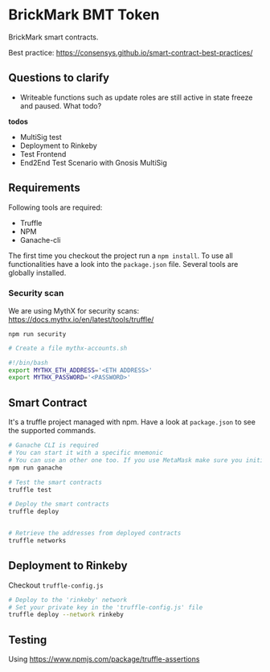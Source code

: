 # BrickMark BMT Token

BrickMark smart contracts.

Best practice: https://consensys.github.io/smart-contract-best-practices/

## Questions to clarify

- Writeable functions such as update roles are still active in state freeze and paused. What todo?

**todos**
- MultiSig test
- Deployment to Rinkeby
- Test Frontend
- End2End Test Scenario with Gnosis MultiSig

## Requirements

Following tools are required:

- Truffle
- NPM
- Ganache-cli

The first time you checkout the project run a `npm install`. To use all functionalities have a look into the `package.json` file. Several tools are globally installed.  

### Security scan

We are using MythX for security scans: https://docs.mythx.io/en/latest/tools/truffle/

`npm run security`

```bash
# Create a file mythx-accounts.sh

#!/bin/bash
export MYTHX_ETH_ADDRESS='<ETH ADDRESS>'
export MYTHX_PASSWORD='<PASSWORD>'
```

## Smart Contract

It's a truffle project managed with npm. Have a look at `package.json` to see the supported commands.

```bash
# Ganache CLI is required
# You can start it with a specific mnemonic
# You can use an other one too. If you use MetaMask make sure you initialize MM with the same Mnemonic
npm run ganache

# Test the smart contracts
truffle test

# Deploy the smart contracts
truffle deploy


# Retrieve the addresses from deployed contracts
truffle networks
```

## Deployment to Rinkeby

Checkout `truffle-config.js`

```bash
# Deploy to the 'rinkeby' network
# Set your private key in the 'truffle-config.js' file
truffle deploy --network rinkeby
```

## Testing

Using https://www.npmjs.com/package/truffle-assertions